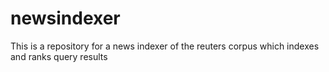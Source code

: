 newsindexer
===========

This is a repository for a news indexer of the reuters corpus which indexes and ranks query results

